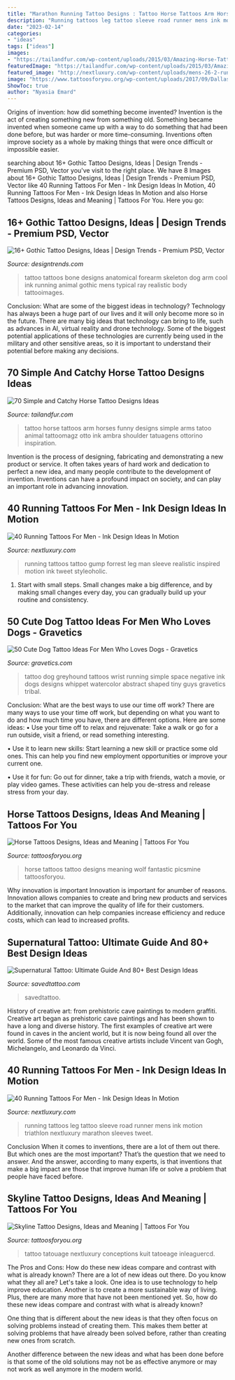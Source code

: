 ```yaml
---
title: "Marathon Running Tattoo Designs : Tattoo Horse Tattoos Arm Horses Funny Designs Simple Arms Tatoo Animal Tattoomagz Otto Ink Ambra Shoulder Tatuagens Ottorino Inspiration"
description: "Running tattoos leg tattoo sleeve road runner mens ink motion triathlon nextluxury marathon sleeves tweet"
date: "2023-02-14"
categories:
- "ideas"
tags: ["ideas"]
images:
- "https://tailandfur.com/wp-content/uploads/2015/03/Amazing-Horse-Tattoo-10.jpg"
featuredImage: "https://tailandfur.com/wp-content/uploads/2015/03/Amazing-Horse-Tattoo-10.jpg"
featured_image: "http://nextluxury.com/wp-content/uploads/mens-26-2-running-road-tattoo-leg-sleeve.jpg"
image: "https://www.tattoosforyou.org/wp-content/uploads/2017/09/Dallas-Skyline-Tattoo.jpg"
ShowToc: true
author: "Nyasia Emard"
---
```



Origins of invention: how did something become invented?
Invention is the act of creating something new from something old. Something became invented when someone came up with a way to do something that had been done before, but was harder or more time-consuming. Inventions often improve society as a whole by making things that were once difficult or impossible easier.

	

		
searching about 16+ Gothic Tattoo Designs, Ideas | Design Trends - Premium PSD, Vector you've visit to the right place. We have 8 Images about 16+ Gothic Tattoo Designs, Ideas | Design Trends - Premium PSD, Vector like 40 Running Tattoos For Men - Ink Design Ideas In Motion, 40 Running Tattoos For Men - Ink Design Ideas In Motion and also Horse Tattoos Designs, Ideas and Meaning | Tattoos For You. Here you go:
		
    
## 16+ Gothic Tattoo Designs, Ideas | Design Trends - Premium PSD, Vector

<img loading=lazy src="https://images.designtrends.com/wp-content/uploads/2016/07/01045239/Cool-Arm-Tattoo-Design.jpg" onerror="this.onerror=null;this.src='https://tse2.mm.bing.net/th?id=OIP.Z8_Hi8J9r-hczBn22yS9VwHaHa&amp;pid=15.1';" alt="16+ Gothic Tattoo Designs, Ideas | Design Trends - Premium PSD, Vector">

_Source: designtrends.com_

>tattoo tattoos bone designs anatomical forearm skeleton dog arm cool ink running animal gothic mens typical ray realistic body tattooimages. 

	

Conclusion: What are some of the biggest ideas in technology?
Technology has always been a huge part of our lives and it will only become more so in the future. There are many big ideas that technology can bring to life, such as advances in AI, virtual reality and drone technology. Some of the biggest potential applications of these technologies are currently being used in the military and other sensitive areas, so it is important to understand their potential before making any decisions.

    
## 70 Simple And Catchy Horse Tattoo Designs Ideas

<img loading=lazy src="https://tailandfur.com/wp-content/uploads/2015/03/Amazing-Horse-Tattoo-10.jpg" onerror="this.onerror=null;this.src='https://tse4.mm.bing.net/th?id=OIP.8M5ixlHjJ51FmZ06zvFG7AHaIs&amp;pid=15.1';" alt="70 Simple and Catchy Horse Tattoo Designs Ideas">

_Source: tailandfur.com_

>tattoo horse tattoos arm horses funny designs simple arms tatoo animal tattoomagz otto ink ambra shoulder tatuagens ottorino inspiration. 

	

Invention is the process of designing, fabricating and demonstrating a new product or service. It often takes years of hard work and dedication to perfect a new idea, and many people contribute to the development of invention. Inventions can have a profound impact on society, and can play an important role in advancing innovation.

    
## 40 Running Tattoos For Men - Ink Design Ideas In Motion

<img loading=lazy src="http://nextluxury.com/wp-content/uploads/realistic-man-running-in-street-leg-sleeve-tattoo-for-guys.jpg" onerror="this.onerror=null;this.src='https://tse2.mm.bing.net/th?id=OIP.PX7xnLx9Sb2KoHG6CEVOXQHaHa&amp;pid=15.1';" alt="40 Running Tattoos For Men - Ink Design Ideas In Motion">

_Source: nextluxury.com_

>running tattoos tattoo gump forrest leg man sleeve realistic inspired motion ink tweet styleoholic. 

	

1. Start with small steps. Small changes make a big difference, and by making small changes every day, you can gradually build up your routine and consistency.

    
## 50 Cute Dog Tattoo Ideas For Men Who Loves Dogs - Gravetics

<img loading=lazy src="https://www.gravetics.com/wp-content/uploads/2017/06/Negative-Space-Running-Greyhound-Dog-Tattoo-On-Wrist.jpg" onerror="this.onerror=null;this.src='https://tse3.mm.bing.net/th?id=OIP.80HRlj3V787HY_QHTlp_KgHaHa&amp;pid=15.1';" alt="50 Cute Dog Tattoo Ideas For Men Who Loves Dogs - Gravetics">

_Source: gravetics.com_

>tattoo dog greyhound tattoos wrist running simple space negative ink dogs designs whippet watercolor abstract shaped tiny guys gravetics tribal. 

	

Conclusion: What are the best ways to use our time off work?
There are many ways to use your time off work, but depending on what you want to do and how much time you have, there are different options. Here are some ideas: 
• Use your time off to relax and rejuvenate: Take a walk or go for a run outside, visit a friend, or read something interesting. 

• Use it to learn new skills: Start learning a new skill or practice some old ones. This can help you find new employment opportunities or improve your current one. 

• Use it for fun: Go out for dinner, take a trip with friends, watch a movie, or play video games. These activities can help you de-stress and release stress from your day.

    
## Horse Tattoos Designs, Ideas And Meaning | Tattoos For You

<img loading=lazy src="http://www.tattoosforyou.org/wp-content/uploads/2013/10/Horse-Tattoos-For-Men.jpg" onerror="this.onerror=null;this.src='https://tse1.mm.bing.net/th?id=OIP.bcKni1cwv0f3zXpAvetF9wHaJ3&amp;pid=15.1';" alt="Horse Tattoos Designs, Ideas and Meaning | Tattoos For You">

_Source: tattoosforyou.org_

>horse tattoos tattoo designs meaning wolf fantastic picsmine tattoosforyou. 

	

Why innovation is important
Innovation is important for anumber of reasons. Innovation allows companies to create and bring new products and services to the market that can improve the quality of life for their customers. Additionally, innovation can help companies increase efficiency and reduce costs, which can lead to increased profits.

    
## Supernatural Tattoo: Ultimate Guide And 80+ Best Design Ideas

<img loading=lazy src="https://www.savedtattoo.com/wp-content/uploads/2021/07/Supernatural-TV-Show-Tattoo-3.jpg" onerror="this.onerror=null;this.src='https://tse3.mm.bing.net/th?id=OIP.vfypPEhrWrnT8v4kYDT3wwHaI-&amp;pid=15.1';" alt="Supernatural Tattoo: Ultimate Guide And 80+ Best Design Ideas">

_Source: savedtattoo.com_

>savedtattoo. 

	

History of creative art: from prehistoric cave paintings to modern graffiti.
Creative art began as prehistoric cave paintings and has been shown to have a long and diverse history. The first examples of creative art were found in caves in the ancient world, but it is now being found all over the world. Some of the most famous creative artists include Vincent van Gogh, Michelangelo, and Leonardo da Vinci.

    
## 40 Running Tattoos For Men - Ink Design Ideas In Motion

<img loading=lazy src="http://nextluxury.com/wp-content/uploads/mens-26-2-running-road-tattoo-leg-sleeve.jpg" onerror="this.onerror=null;this.src='https://tse3.mm.bing.net/th?id=OIP.j7FBXsg1SC03ucTHlsjQCAHaHe&amp;pid=15.1';" alt="40 Running Tattoos For Men - Ink Design Ideas In Motion">

_Source: nextluxury.com_

>running tattoos leg tattoo sleeve road runner mens ink motion triathlon nextluxury marathon sleeves tweet. 

	

Conclusion
When it comes to inventions, there are a lot of them out there. But which ones are the most important? That’s the question that we need to answer. And the answer, according to many experts, is that inventions that make a big impact are those that improve human life or solve a problem that people have faced before.

    
## Skyline Tattoo Designs, Ideas And Meaning | Tattoos For You

<img loading=lazy src="https://www.tattoosforyou.org/wp-content/uploads/2017/09/Dallas-Skyline-Tattoo.jpg" onerror="this.onerror=null;this.src='https://tse2.mm.bing.net/th?id=OIP.HuZ2zlBY2h1tOJdekl6aDQHaHa&amp;pid=15.1';" alt="Skyline Tattoo Designs, Ideas and Meaning | Tattoos For You">

_Source: tattoosforyou.org_

>tattoo tatouage nextluxury conceptions kuit tatoeage inleaguercd. 

	

The Pros and Cons: How do these new ideas compare and contrast with what is already known?
There are a lot of new ideas out there. Do you know what they all are? Let's take a look. 
One idea is to use technology to help improve education. Another is to create a more sustainable way of living. Plus, there are many more that have not been mentioned yet. So, how do these new ideas compare and contrast with what is already known?

One thing that is different about the new ideas is that they often focus on solving problems instead of creating them. This makes them better at solving problems that have already been solved before, rather than creating new ones from scratch. 

Another difference between the new ideas and what has been done before is that some of the old solutions may not be as effective anymore or may not work as well anymore in the modern world.

